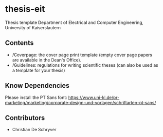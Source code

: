 thesis-eit
===

Thesis template Department of Electrical and Computer Engineering, University of Kaiserslautern

## Contents
* /Coverpage: the cover page print template (empty cover page papers are available in the Dean's Office).
* /Guidelines: regulations for writing scientific theses (can also be used as a template for your thesis)


## Know Dependencies
Please install the PT Sans font:
https://www.uni-kl.de/pr-marketing/marketing/corporate-design-und-vorlagen/schriftarten-pt-sans/


## Contributors
* Christian De Schryver
